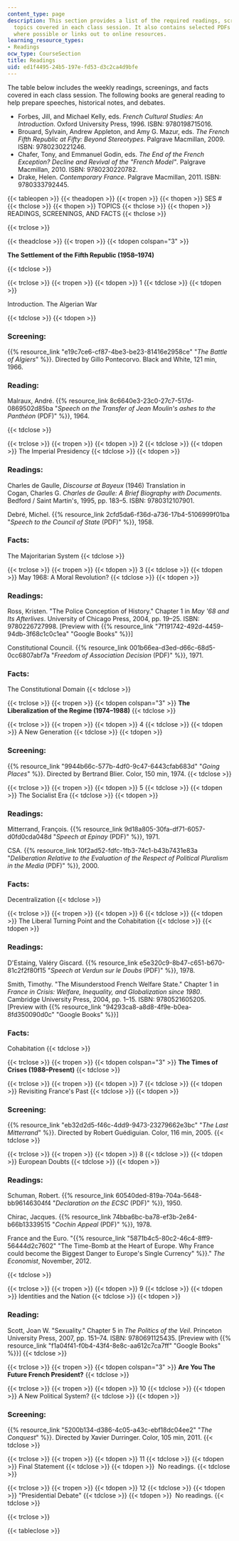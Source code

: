 ```yaml
---
content_type: page
description: This section provides a list of the required readings, screenings, and
  topics covered in each class session. It also contains selected PDFs of readings
  where possible or links out to online resources.
learning_resource_types:
- Readings
ocw_type: CourseSection
title: Readings
uid: ed1f4495-24b5-197e-fd53-d3c2ca4d9bfe
---
```


The table below includes the weekly readings, screenings, and facts covered in each class session. ﻿The following books are general reading to help prepare speeches, historical notes, and debates.

*   Forbes, Jill, and Michael Kelly, eds. _French Cultural Studies: An Introduction_. Oxford University Press, 1996. ISBN: 9780198715016.
*   Brouard, Sylvain, Andrew Appleton, and Amy G. Mazur, eds. _The French Fifth Republic at Fifty: Beyond Stereotypes_. Palgrave Macmillan, 2009. ISBN: 9780230221246.
*   Chafer, Tony, and Emmanuel Godin, eds. _The End of the French Exception? Decline and Revival of the "French Model"_. Palgrave Macmillan, 2010. ISBN: 9780230220782.
*   Drake, Helen. _Contemporary France_. Palgrave Macmillan, 2011. ISBN: 9780333792445.

{{< tableopen >}}
{{< theadopen >}}
{{< tropen >}}
{{< thopen >}}
SES #
{{< thclose >}}
{{< thopen >}}
TOPICS
{{< thclose >}}
{{< thopen >}}
READINGS, SCREENINGS, AND FACTS
{{< thclose >}}

{{< trclose >}}

{{< theadclose >}}
{{< tropen >}}
{{< tdopen colspan="3" >}}


**The Settlement of the Fifth Republic (1958–1974)**


{{< tdclose >}}

{{< trclose >}}
{{< tropen >}}
{{< tdopen >}}
1
{{< tdclose >}}
{{< tdopen >}}


Introduction. The Algerian War


{{< tdclose >}}
{{< tdopen >}}


### Screening:

{{% resource_link "e19c7ce6-cf87-4be3-be23-81416e2958ce" "_The Battle of Algiers_" %}}. Directed by Gillo Pontecorvo. Black and White, 121 min, 1966.

### Reading:

Malraux, André. {{% resource_link 8c6640e3-23c0-27c7-517d-0869502d85ba "_Speech on the Transfer of Jean Moulin's ashes to the Panthéon_ (PDF)" %}}, 1964.


{{< tdclose >}}

{{< trclose >}}
{{< tropen >}}
{{< tdopen >}}
2
{{< tdclose >}}
{{< tdopen >}}
The Imperial Presidency
{{< tdclose >}}
{{< tdopen >}}


### Readings:

Charles de Gaulle, _Discourse at Bayeux_ (1946) Translation in  
Cogan, Charles G. _Charles de Gaulle: A Brief Biography with Documents_. Bedford / Saint Martin's, 1995, pp. 183–5. ISBN: 9780312107901.

Debré, Michel. {{% resource_link 2cfd5da6-f36d-a736-17b4-5106999f01ba "_Speech to the Council of State_ (PDF)" %}}, 1958.

### Facts:

The Majoritarian System
{{< tdclose >}}

{{< trclose >}}
{{< tropen >}}
{{< tdopen >}}
3
{{< tdclose >}}
{{< tdopen >}}
May 1968: A Moral Revolution?
{{< tdclose >}}
{{< tdopen >}}


### Readings:

Ross, Kristen. "The Police Conception of History." Chapter 1 in _May '68 and Its Afterlives_. University of Chicago Press, 2004, pp. 19–25. ISBN: 9780226727998. \[Preview with {{% resource_link "7f191742-492d-4459-94db-3f68c1c0c1ea" "Google Books" %}}\]

Constitutional Council. {{% resource_link 001b66ea-d3ed-d66c-68d5-0cc6807abf7a "_Freedom of Association Decision_ (PDF)" %}}, 1971.

### Facts:

The Constitutional Domain
{{< tdclose >}}

{{< trclose >}}
{{< tropen >}}
{{< tdopen colspan="3" >}}
**The Liberalization of the Regime (1974–1988)**
{{< tdclose >}}

{{< trclose >}}
{{< tropen >}}
{{< tdopen >}}
4
{{< tdclose >}}
{{< tdopen >}}
A New Generation
{{< tdclose >}}
{{< tdopen >}}


### Screening:

{{% resource_link "9944b66c-577b-4df0-9c47-6443cfab683d" "_Going Places_" %}}. Directed by Bertrand Blier. Color, 150 min, 1974.
{{< tdclose >}}

{{< trclose >}}
{{< tropen >}}
{{< tdopen >}}
5
{{< tdclose >}}
{{< tdopen >}}
The Socialist Era
{{< tdclose >}}
{{< tdopen >}}


### Readings:

Mitterrand, François. {{% resource_link 9d18a805-30fa-df71-6057-d0fd0cda048d "_Speech at Epinay_ (PDF)" %}}, 1971.

CSA. {{% resource_link 10f2ad52-fdfc-1fb3-74c1-b43b7431e83a "_Deliberation Relative to the Evaluation of the Respect of Political Pluralism in the Media_ (PDF)" %}}, 2000.

### Facts:

Decentralization
{{< tdclose >}}

{{< trclose >}}
{{< tropen >}}
{{< tdopen >}}
6
{{< tdclose >}}
{{< tdopen >}}
The Liberal Turning Point and the Cohabitation
{{< tdclose >}}
{{< tdopen >}}


### Readings:

D'Estaing, Valéry Giscard. {{% resource_link e5e320c9-8b47-c651-b670-81c2f2f80f15 "_Speech at Verdun sur le Doubs_ (PDF)" %}}, 1978.

Smith, Timothy. "The Misunderstood French Welfare State." Chapter 1 in _France in Crisis: Welfare, Inequality, and Globalization since 1980_. Cambridge University Press, 2004, pp. 1–15. ISBN: 9780521605205. \[Preview with {{% resource_link "94293ca8-a8d8-4f9e-b0ea-8fd350090d0c" "Google Books" %}}\]

### Facts:

Cohabitation
{{< tdclose >}}

{{< trclose >}}
{{< tropen >}}
{{< tdopen colspan="3" >}}
**The Times of Crises (1988–Present)**
{{< tdclose >}}

{{< trclose >}}
{{< tropen >}}
{{< tdopen >}}
7
{{< tdclose >}}
{{< tdopen >}}
Revisiting France's Past
{{< tdclose >}}
{{< tdopen >}}


### Screening:

{{% resource_link "eb32d2d5-f46c-4dd9-9473-23279662e3bc" "_The Last Mitterrand_" %}}. Directed by Robert Guédiguian. Color, 116 min, 2005.
{{< tdclose >}}

{{< trclose >}}
{{< tropen >}}
{{< tdopen >}}
8
{{< tdclose >}}
{{< tdopen >}}
European Doubts
{{< tdclose >}}
{{< tdopen >}}


### Readings:

Schuman, Robert. {{% resource_link 60540ded-819a-704a-5648-bb96146304f4 "_Declaration on the ECSC_ (PDF)" %}}, 1950.

Chirac, Jacques. {{% resource_link 74bba6bc-ba78-ef3b-2e84-b66b13339515 "_Cochin Appeal_ (PDF)" %}}, 1978.

France and the Euro. "{{% resource_link "5871b4c5-80c2-46c4-8ff9-56444d2c7602" "The Time-Bomb at the Heart of Europe. Why France could become the Biggest Danger to Europe's Single Currency" %}}." _The Economist_, November, 2012.


{{< tdclose >}}

{{< trclose >}}
{{< tropen >}}
{{< tdopen >}}
9
{{< tdclose >}}
{{< tdopen >}}
Identities and the Nation
{{< tdclose >}}
{{< tdopen >}}


### Reading:

Scott, Joan W. "Sexuality." Chapter 5 in _The Politics of the Veil_. Princeton University Press, 2007, pp. 151–74. ISBN: 9780691125435. \[Preview with {{% resource_link "f1a04f41-f0b4-43f4-8e8c-aa612c7ca7ff" "Google Books" %}}\]
{{< tdclose >}}

{{< trclose >}}
{{< tropen >}}
{{< tdopen colspan="3" >}}
**Are You The Future French President?**
{{< tdclose >}}

{{< trclose >}}
{{< tropen >}}
{{< tdopen >}}
10
{{< tdclose >}}
{{< tdopen >}}
A New Political System?
{{< tdclose >}}
{{< tdopen >}}


### Screening:

{{% resource_link "5200b134-d386-4c05-a43c-ebf18dc04ee2" "_The Conquest_" %}}. Directed by Xavier Durringer. Color, 105 min, 2011.
{{< tdclose >}}

{{< trclose >}}
{{< tropen >}}
{{< tdopen >}}
11
{{< tdclose >}}
{{< tdopen >}}
Final Statement
{{< tdclose >}}
{{< tdopen >}}
 No readings.
{{< tdclose >}}

{{< trclose >}}
{{< tropen >}}
{{< tdopen >}}
12
{{< tdclose >}}
{{< tdopen >}}
"Presidential Debate"
{{< tdclose >}}
{{< tdopen >}}
 No readings.
{{< tdclose >}}

{{< trclose >}}

{{< tableclose >}}